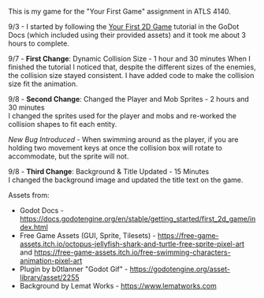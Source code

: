 This is my game for the "Your First Game" assignment in ATLS 4140.

9/3 - I started by following the [Your First 2D Game](https://docs.godotengine.org/en/stable/getting_started/first_2d_game/index.html) tutorial in the GoDot Docs (which included using their provided assets) and it took me about 3 hours to complete.

9/7 - **First Change**: Dynamic Collision Size - 1 hour and 30 minutes
When I finished the tutorial I noticed that, despite the different sizes of the enemies, the collision size stayed consistent. I have added code to make the collision size fit the animation. 

9/8 - **Second Change**: Changed the Player and Mob Sprites - 2 hours and 30 minutes  
I changed the sprites used for the player and mobs and re-worked the collision shapes to fit each entity.

*New Bug Introduced* - When swimming around as the player, if you are holding two movement keys at once the collision box will rotate to accommodate, but the sprite will not.

9/8 - **Third Change**: Background & Title Updated - 15 Minutes   
I changed the background image and updated the title text on the game.

Assets from:  

- Godot Docs - https://docs.godotengine.org/en/stable/getting_started/first_2d_game/index.html  
- Free Game Assets (GUI, Sprite, Tilesets) - https://free-game-assets.itch.io/octopus-jellyfish-shark-and-turtle-free-sprite-pixel-art and https://free-game-assets.itch.io/free-swimming-characters-animation-pixel-art  
- Plugin by b0tlanner "Godot Gif" - https://godotengine.org/asset-library/asset/2255  
- Background by Lemat Works - https://www.lematworks.com  